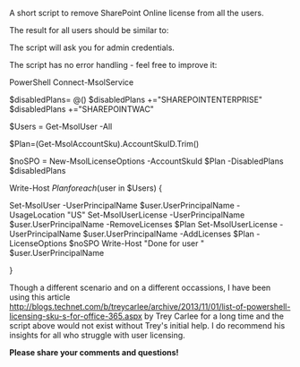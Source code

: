 A short script to remove SharePoint Online license from all the users.

 

The result for all users should be similar to:

 



 

 

 

The script will ask you for admin credentials.

The script has no error handling - feel free to improve it:

 

 

PowerShell
Connect-MsolService 
 
$disabledPlans= @() 
$disabledPlans +="SHAREPOINTENTERPRISE" 
$disabledPlans +="SHAREPOINTWAC" 
 
  
 
$Users = Get-MsolUser -All 
 
 $Plan=(Get-MsolAccountSku).AccountSkuID.Trim() 
 
 $noSPO = New-MsolLicenseOptions -AccountSkuId $Plan -DisabledPlans $disabledPlans 
 
 Write-Host $Plan 
 foreach($user in $Users) 
 { 
 
Set-MsolUser -UserPrincipalName $user.UserPrincipalName -UsageLocation "US" 
Set-MsolUserLicense -UserPrincipalName $user.UserPrincipalName -RemoveLicenses $Plan 
Set-MsolUserLicense -UserPrincipalName $user.UserPrincipalName -AddLicenses $Plan -LicenseOptions $noSPO 
Write-Host "Done for user " $user.UserPrincipalName 
  
 } 
 
 

 

Though a different scenario and on a different occassions, I have been using this article http://blogs.technet.com/b/treycarlee/archive/2013/11/01/list-of-powershell-licensing-sku-s-for-office-365.aspx by Trey Carlee  for a long time and the script above would not exist without Trey's initial help. I do recommend his insights for all who struggle with user licensing.

 

 

<b>Please share your comments and questions!</b>
